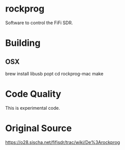 # rockprog
Software to control the FiFi SDR.

# Building
## OSX

brew install libusb popt
cd rockprog-mac
make

Code Quality
============
This is experimental code.

Original Source
===============
https://o28.sischa.net/fifisdr/trac/wiki/De%3Arockprog

